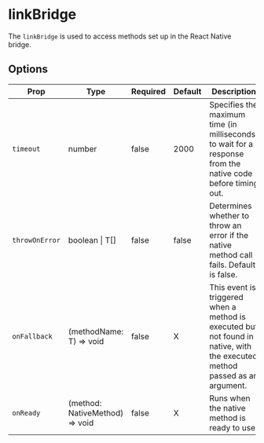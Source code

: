 # linkBridge

The `linkBridge` is used to access methods set up in the React Native bridge.

## Options 

| Prop             | Type                           | Required | Default | Description                                                                 |
|------------------|--------------------------------|----------|---------|---------------------------------------------------------------------------|
| `timeout`         | number                         | false | 2000 | Specifies the maximum time (in milliseconds) to wait for a response from the native code before timing out.                  |
| `throwOnError`          | boolean \| T[]                        | false | false | Determines whether to throw an error if the native method call fails. Default is false.                                          |
| `onFallback`       | (methodName: T) => void      | false | X |This event is triggered when a method is executed but not found in native, with the executed method passed as an argument.         |
| `onReady`       | (method: NativeMethod) => void      | false | X | Runs when the native method is ready to use.